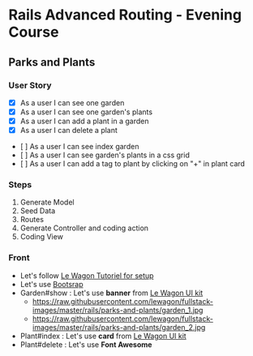 # Rails Advanced Routing - Evening Course

## Parks and Plants

### User Story

- [x] As a user I can see one garden
- [x] As a user I can see one garden's plants
- [x] As a user I can add a plant in a garden
- [x] As a user I can delete a plant
- [ ] As a user I can see index garden
- [ ] As a user I can see garden's plants in a css grid
- [ ] As a user I can add a tag to plant by clicking on "+" in plant card

### Steps

1. Generate Model
2. Seed Data
3. Routes
4. Generate Controller and coding action
5. Coding View

### Front

- Let's follow [Le Wagon Tutoriel for setup](https://github.com/lewagon/rails-stylesheets/blob/master/README.md)
- Let's use [Bootsrap](https://getbootstrap.com/)
- Garden#show : Let's use **banner** from [Le Wagon UI kit](https://uikit.lewagon.com/documentation#banner)
  - https://raw.githubusercontent.com/lewagon/fullstack-images/master/rails/parks-and-plants/garden_1.jpg
  - https://raw.githubusercontent.com/lewagon/fullstack-images/master/rails/parks-and-plants/garden_2.jpg
- Plant#index : Let's use **card** from [Le Wagon UI kit](https://uikit.lewagon.com/documentation#card_category)
- Plant#delete : Let's use **Font Awesome**

